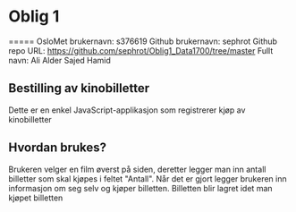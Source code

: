 # Oblig 1
=====
OsloMet brukernavn: s376619
Github brukernavn: sephrot
Github repo URL: https://github.com/sephrot/Oblig1_Data1700/tree/master
Fullt navn: Ali Alder Sajed Hamid

## Bestilling av kinobilletter
Dette er en enkel JavaScript-applikasjon som registrerer kjøp av kinobilletter

## Hvordan brukes?
Brukeren velger en film øverst på siden, deretter legger man inn antall billetter som skal kjøpes i feltet "Antall".
Når det er gjort legger brukeren inn informasjon om seg selv og kjøper billetten.
Billetten blir lagret idet man kjøpet billetten
